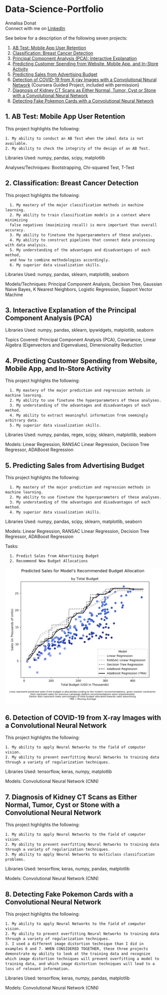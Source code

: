 # Data-Science-Portfolio

Annalisa Donat<br>
Connect with me on [LinkedIn](https://www.linkedin.com/in/annalisa-donat-20476a104/)

See below for a description of the following seven projects:

1. [AB Test: Mobile App User Retention](https://github.com/a-donat/Data-Science-Portfolio/tree/master/AB%20Test%20Mobile%20App%20User%20Retention)
2. [Classification: Breast Cancer Detection](https://github.com/a-donat/Data-Science-Portfolio/tree/master/Classification%20Breast%20Cancer%20Detection)
3. [Principal Component Analysis (PCA): Interactive Explanation](https://github.com/a-donat/Data-Science-Portfolio/tree/master/Interactive%20PCA%20Explanation)
4. [Predicting Customer Spending from Website, Mobile App, and In-Store Activity](https://github.com/a-donat/Data-Science-Portfolio/tree/master/Predicting%20Customer%20Spending%20from%20Website%2C%20Mobile%20App%2C%20and%20In-Store%20Activity)
5. [Predicting Sales from Advertising Budget](https://github.com/a-donat/Data-Science-Portfolio/tree/master/Predicting%20Sales%20from%20Advertising%20Budget)
6. [Detection of COVID-19 from X-ray Images with a Convolutional Neural Network](https://github.com/a-donat/Data-Science-Portfolio/blob/master/Covid19_Detection_Using_X_ray_Images.ipynb) (Coursera Guided Project, included with permission)
7. [Diagnosis of Kidney CT Scans as Either Normal, Tumor, Cyst or Stone with a Convolutional Neural Network](https://github.com/a-donat/Data-Science-Portfolio/blob/master/Kidney_CT_Scans_Multiclass_CNN.ipynb)
8. [Detecting Fake Pokemon Cards with a Convolutional Neural Network](https://github.com/a-donat/Data-Science-Portfolio/blob/master/Detecting_Fake_Pokemon_Cards_CNN.ipynb)

## 1. AB Test: Mobile App User Retention

This project highlights the following:

	1. My ability to conduct an AB Test when the ideal data is not available.
	2. My ability to check the integrity of the design of an AB Test.

Libraries Used: numpy, pandas, scipy, matplotlib

Analyses/Techniques: Bootstrapping, Chi-squared Test, T-Test

	
## 2. Classification: Breast Cancer Detection
This project highlights the following:

      1. My mastery of the major classification methods in machine learning.
      2. My ability to train classification models in a context where minimizing
      false negatives (maximizing recall) is more important than overall accuracy.
      3. My ability to finetune the hyperparameters of these analyses. 
      4. My ability to construct pipelines that connect data processing with data analysis.
      5. My understanding of the advantages and disadvantages of each method, 
      and how to combine methodologies accordingly.
      6. My superior data visualization skills.

Libraries Used: numpy, pandas, sklearn, matplotlib, seaborn

Models/Techniques: Principal Component Analysis, Decision Tree, Gaussian Naive Bayes,
K Nearest Neighbors, Logistic Regression, Support Vector Machine


## 3. Interactive Explanation of the Principal Component Analysis (PCA)

Libraries Used: numpy, pandas, sklearn, ipywidgets, matplotlib, seaborn

Topics Covered: Principal Component Analysis (PCA), Covariance, 
Linear Algebra (Eigenvectors and Eigenvalues), Dimensionality Reduction


## 4. Predicting Customer Spending from Website, Mobile App, and In-Store Activity

This project highlights the following:

      1. My mastery of the major prediction and regression methods in machine learning.
      2. My ability to use finetune the hyperparameters of these analyses. 
      3. My understanding of the advantages and disadvantages of each method.
      4. My ability to extract meaningful information from seemingly arbitrary data.
      5. My superior data visualization skills.
      
Libraries Used: numpy, pandas, regex, scipy, sklearn, matplotlib, seaborn

Models: Linear Regression, RANSAC Linear Regression, Decision Tree Regressor, 
ADABoost Regression

 
## 5. Predicting Sales from Advertising Budget

This project highlights the following:

      1. My mastery of the major prediction and regression methods in machine learning.
      2. My ability to use finetune the hyperparameters of these analyses. 
      3. My understanding of the advantages and disadvantages of each method.
      4. My superior data visualization skills.
      
Libraries Used: numpy, pandas, scipy, sklearn, matplotlib, seaborn

Models: Linear Regression, RANSAC Linear Regression, Decision Tree Regressor, 
ADABoost Regression

Tasks:

      1. Predict Sales from Advertising Budget
      2. Recommend New Budget Allocations

![Chart_Photo](https://github.com/a-donat/Data-Science-Portfolio/blob/master/Predicting%20Sales%20from%20Advertising%20Budget/model_comparison.jpeg)

## 6. Detection of COVID-19 from X-ray Images with a Convolutional Neural Network

This project highlights the following:

	1. My ability to apply Neural Networks to the field of computer vision.
	2. My ability to prevent overfitting Neural Networks to training data through a variety of regularization techniques.
	
Libraries Used: tensorflow, keras, numpy, matplotlib

Models: Convolutional Neural Network (CNN)

## 7. Diagnosis of Kidney CT Scans as Either Normal, Tumor, Cyst or Stone with a Convolutional Neural Network

This project highlights the following:

	1. My ability to apply Neural Networks to the field of computer vision.
	2. My ability to prevent overfitting Neural Networks to training data through a variety of regularization techniques.
	3. My ability to apply Neural Networks to multiclass classification problems.
	
Libraries Used: tensorflow, keras, numpy, pandas, matplotlib

Models: Convolutional Neural Network (CNN)

## 8. Detecting Fake Pokemon Cards with a Convolutional Neural Network

This project highlights the following:

	1. My ability to apply Neural Networks to the field of computer vision.
	2. My ability to prevent overfitting Neural Networks to training data through a variety of regularization techniques.
	3. I used a different image distortion technique than I did in examples 6 and 7. WHEN CONSIDERED TOGETHER, these three projects demonstrate my ability to look at the training data and recognize which image distortion techniques will prevent overfitting a model to training data, and which image distortion techniques will lead to a loss of relevant information.
	
Libraries Used: tensorflow, keras, numpy, pandas, matplotlib

Models: Convolutional Neural Network (CNN)

